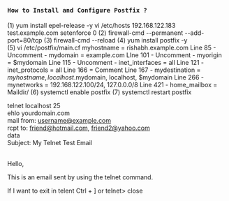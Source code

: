 <h4><b><samp>How to Install and Configure Postfix ?</samp></b></h4>

(1) yum install epel-release -y
vi /etc/hosts                                    192.168.122.183 test.example.com
setenforce 0 
(2) firewall-cmd --permanent --add-port=80/tcp
(3) firewall-cmd --reload 
(4)  yum install postfix -y                                                                                               
(5) vi /etc/postfix/main.cf
myhostname = rishabh.example.com
 Line 85 - Uncomment  - mydomain = example.com
 LIne 101 - Uncomment -  myorigin = $mydomain
 Line 115 - Uncomment - inet_interfaces = all
 Line 121 - inet_protocols = all
 Line 166 = Comment
 Line 167 - mydestination = $myhostname, localhost.$mydomain, localhost, $mydomain
 Line 266 -  mynetworks = 192.168.122.100/24, 127.0.0.0/8
 Line 421 - home_mailbox = Maildir/
(6) systemctl enable postfix
(7) systemctl restart postfix
 
 
 
 
telnet localhost 25<br>
ehlo yourdomain.com<br>
mail from: username@example.com<br>
rcpt to: friend@hotmail.com, friend2@yahoo.com<br>
data<br>
Subject: My Telnet Test Email<br><br>
 
Hello,<br>
 
This is an email sent by using the telnet command.<br>
 
If I want to exit in telent   Ctrl + ]   or telnet> close


